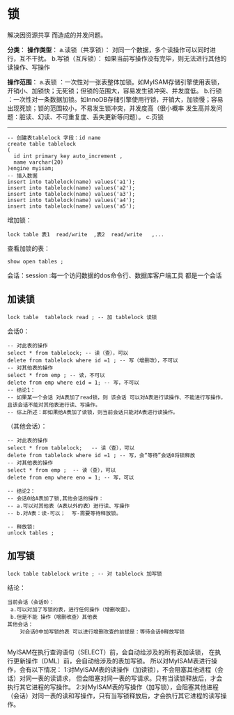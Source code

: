 # 锁

解决因资源共享 而造成的并发问题。

**分类**：
**操作类型**：
	a.读锁（共享锁）： 对同一个数据，多个读操作可以同时进行，互不干扰。
	b.写锁（互斥锁）： 如果当前写操作没有完毕，则无法进行其他的读操作、写操作

**操作范围**：
	a.表锁 ：一次性对一张表整体加锁。如MyISAM存储引擎使用表锁，开销小、加锁快；无死锁；但锁的范围大，容易发生锁冲突、并发度低。
	b.行锁 ：一次性对一条数据加锁。如InnoDB存储引擎使用行锁，开销大，加锁慢；容易出现死锁；锁的范围较小，不易发生锁冲突，并发度高（很小概率 发生高并发问题：脏读、幻读、不可重复度、丢失更新等问题）。
	c.页锁	

---

```mysql
-- 创建表tablelock 字段：id name
create table tablelock
(
  id int primary key auto_increment , 
  name varchar(20)
)engine myisam;
-- 插入数据
insert into tablelock(name) values('a1');
insert into tablelock(name) values('a2');
insert into tablelock(name) values('a3');
insert into tablelock(name) values('a4');
insert into tablelock(name) values('a5');
```

增加锁：

```mysql
lock table 表1  read/write  ,表2  read/write   ,...
```

查看加锁的表：

```mysql
show open tables ;
```

会话：session :每一个访问数据的dos命令行、数据库客户端工具  都是一个会话

## 加读锁

```mysql
lock table  tablelock read ; -- 加 tablelock 读锁
```

会话0：

```mysql
-- 对此表的操作
select * from tablelock; -- 读（查），可以
delete from tablelock where id =1 ; -- 写（增删改），不可以
-- 对其他表的操作
select * from emp ; -- 读，不可以
delete from emp where eid = 1; -- 写，不可以
-- 结论1：
-- 如果某一个会话 对A表加了read锁，则 该会话 可以对A表进行读操作、不能进行写操作，且该会话不能对其他表进行读、写操作。
-- 综上所述：即如果给A表加了读锁，则当前会话只能对A表进行读操作。
```

（其他会话）：

```mysql
-- 对此表的操作
select * from tablelock;   -- 读（查），可以
delete from tablelock where id =1 ; -- 写，会“等待”会话0将锁释放
-- 对其他表的操作
select * from emp ;  -- 读（查），可以
delete from emp where eno = 1; -- 写，可以

-- 结论2：
-- 会话0给A表加了锁,其他会话的操作：
-- a.可以对其他表（A表以外的表）进行读、写操作
-- b.对A表：读-可以；  写-需要等待释放锁。

-- 释放锁: 
unlock tables ;
```



## 加写锁

```mysql
lock table tablelock write ; -- 对 tablelock 加写锁
```

结论：

	当前会话（会话0）：
	 a.可以对加了写锁的表，进行任何操作（增删改查）。
	 b.但是不能 操作（增删改查）其他表
	其他会话：
		对会话0中加写锁的表 可以进行增删改查的前提是：等待会话0释放写锁

## 

MyISAM在执行查询语句（SELECT）前，会自动给涉及的所有表加读锁，
在执行更新操作（DML）前，会自动给涉及的表加写锁。
所以对MyISAM表进行操作，会有以下情况：
1:对MyISAM表的读操作（加读锁），不会阻塞其他进程（会话）对同一表的读请求，
但会阻塞对同一表的写请求。只有当读锁释放后，才会执行其它进程的写操作。
2:对MyISAM表的写操作（加写锁），会阻塞其他进程（会话）对同一表的读和写操作，只有当写锁释放后，才会执行其它进程的读写操作。


